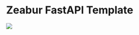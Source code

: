 # Zeabur FastAPI Template
<a href='https://dash.zeabur.com/templates/WK9JCJ'><img src='https://zeabur.com/button.svg'/></a>
